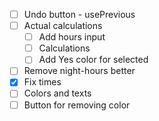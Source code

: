 - [ ] Undo button - usePrevious
- [ ] Actual calculations
  - [ ] Add hours input
  - [ ] Calculations
  - [ ] Add Yes color for selected
- [ ] Remove night-hours better
- [x] Fix times
- [ ] Colors and texts
- [ ] Button for removing color